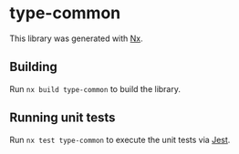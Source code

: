 # type-common

This library was generated with [Nx](https://nx.dev).

## Building

Run `nx build type-common` to build the library.

## Running unit tests

Run `nx test type-common` to execute the unit tests via [Jest](https://jestjs.io).
